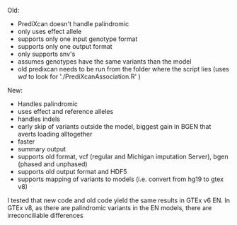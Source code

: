 
Old:
- PrediXcan doesn't handle palindromic
- only uses effect allele
- supports only one input genotype format
- supports only one output format
- only supports snv's
- assumes genotypes have the same variants than the model
- old predixcan needs to be run from the folder where the script lies (uses *wd* to look for './PrediXcanAssociation.R' )

New:
- Handles palindromic
- uses effect and reference alleles
- handles indels
- early skip of variants outside the model, biggest gain in BGEN that averts loading alltogether
- faster
- summary output
- supports old format, vcf (regular and Michigan imputation Server), bgen (phased and unphased)
- supports old output format and HDF5
- supports mapping of variants to models (i.e. convert from hg19 to gtex v8)

I tested that new code and old code yield the same results in GTEx v6 EN.
In GTEx v8, as there are palindromic variants in the EN models, there are irreconciliable differences
